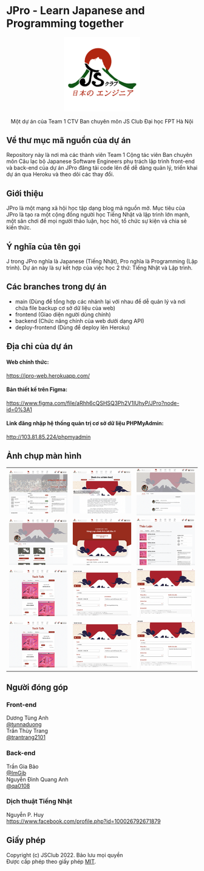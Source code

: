 # JPro - Learn Japanese and Programming together

<p align="center">
  <img alt="JPro logo" width="200" src="https://raw.githubusercontent.com/tunnaduong/jpro/main/js_logo_transparent.png">
</p>
<p align="center">Một dự án của Team 1 CTV Ban chuyên môn JS Club Đại học FPT Hà Nội</p>


## Về thư mục mã nguồn của dự án
Repository này là nơi mà các thành viên Team 1 Cộng tác viên Ban chuyên môn Câu lạc bộ Japanese Software Engineers phụ trách lập trình front-end và back-end của dự án JPro đăng tải code lên để dễ dàng quản lý, triển khai dự án qua Heroku và theo dõi các thay đổi.

## Giới thiệu
JPro là một mạng xã hội học tập dạng blog mã nguồn mở. Mục tiêu của JPro là tạo ra một cộng đồng người học Tiếng Nhật và lập trình lớn mạnh, một sân chơi để mọi người thảo luận, học hỏi, tổ chức sự kiện và chia sẻ kiến thức.

## Ý nghĩa của tên gọi
J trong JPro nghĩa là Japanese (Tiếng Nhật), Pro nghĩa là Programming (Lập trình). Dự án này là sự kết hợp của việc học 2 thứ: Tiếng Nhật và Lập trình.

## Các branches trong dự án
 - main (Dùng để tổng hợp các nhánh lại với nhau để dễ quản lý và nơi chứa file backup cơ sở dữ liệu của web)
 - frontend (Giao diện người dùng chính)
 - backend (Chức năng chính của web dưới dạng API)
 - deploy-frontend (Dùng để deploy lên Heroku)

## Địa chỉ của dự án

#### Web chính thức:
https://jpro-web.herokuapp.com/

#### Bản thiết kế trên Figma:
https://www.figma.com/file/aRhh6cQSHSQ3Ph2V1IUhyP/JPro?node-id=0%3A1

#### Link đăng nhập hệ thống quản trị cơ sở dữ liệu PHPMyAdmin:
http://103.81.85.224/phpmyadmin

## Ảnh chụp màn hình

| | | |
|:-------------------------:|:-------------------------:|:-------------------------:|
|<img alt="Screenshots" src="https://raw.githubusercontent.com/tunnaduong/jpro/main/screenshots/1.png">|<img alt="Screenshots" src="https://raw.githubusercontent.com/tunnaduong/jpro/main/screenshots/2.png">|<img alt="Screenshots" src="https://raw.githubusercontent.com/tunnaduong/jpro/main/screenshots/3.png">|
|<img alt="Screenshots" src="https://raw.githubusercontent.com/tunnaduong/jpro/main/screenshots/4.png">|<img alt="Screenshots" src="https://raw.githubusercontent.com/tunnaduong/jpro/main/screenshots/5.png">|<img alt="Screenshots" src="https://raw.githubusercontent.com/tunnaduong/jpro/main/screenshots/6.png">|
|<img alt="Screenshots" src="https://raw.githubusercontent.com/tunnaduong/jpro/main/screenshots/7.png">|<img alt="Screenshots" src="https://raw.githubusercontent.com/tunnaduong/jpro/main/screenshots/8.png">|<img alt="Screenshots" src="https://raw.githubusercontent.com/tunnaduong/jpro/main/screenshots/9.png">|
|<img alt="Screenshots" src="https://raw.githubusercontent.com/tunnaduong/jpro/main/screenshots/7.png">|<img alt="Screenshots" src="https://raw.githubusercontent.com/tunnaduong/jpro/main/screenshots/8.png">|<img alt="Screenshots" src="https://raw.githubusercontent.com/tunnaduong/jpro/main/screenshots/9.png">|


## Người đóng góp
### Front-end
Dương Tùng Anh  
<a href="https://github.com/tunnaduong">@tunnaduong</a>  
Trần Thùy Trang  
<a href="https://github.com/trantrang2101">@trantrang2101</a>

### Back-end
Trần Gia Bảo  
<a href="https://github.com/ImGib">@ImGib</a>  
Nguyễn Đình Quang Anh  
<a href="https://github.com/qa0108">@qa0108</a>  

### Dịch thuật Tiếng Nhật
Nguyễn P. Huy  
<a href="https://www.facebook.com/profile.php?id=100026792671879">https://www.facebook.com/profile.php?id=100026792671879</a>  

## Giấy phép

Copyright (c) JSClub 2022. Bảo lưu mọi quyền  
Được cấp phép theo giấy phép <a href="https://github.com/tunnaduong/jpro/blob/main/LICENSE.txt">MIT</a>.
